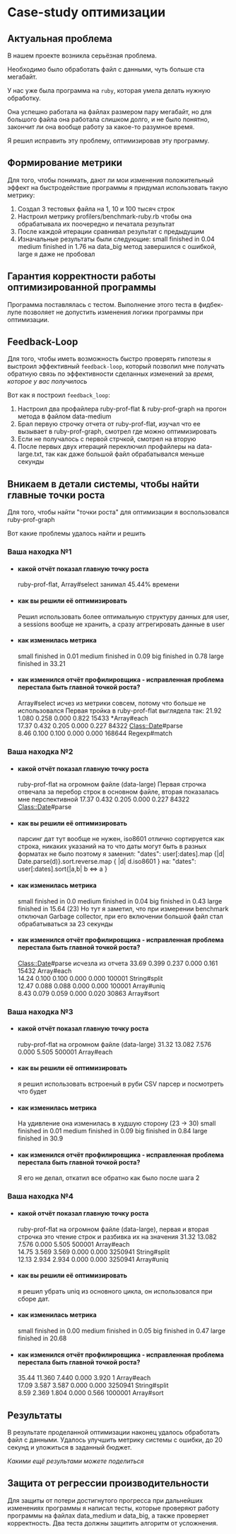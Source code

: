 # Case-study оптимизации

## Актуальная проблема
В нашем проекте возникла серьёзная проблема.

Необходимо было обработать файл с данными, чуть больше ста мегабайт.

У нас уже была программа на `ruby`, которая умела делать нужную обработку.

Она успешно работала на файлах размером пару мегабайт, но для большого файла она работала слишком долго, и не было понятно, закончит ли она вообще работу за какое-то разумное время.

Я решил исправить эту проблему, оптимизировав эту программу.

## Формирование метрики
Для того, чтобы понимать, дают ли мои изменения положительный эффект на быстродействие программы я придумал использовать такую метрику:
1. Создал 3 тестовых файла на 1, 10 и 100 тысяч строк
2. Настроил метрику profilers/benchmark-ruby.rb чтобы она обрабатывала их поочередно и печатала результат
3. После каждой итерации сравнивал результат с предыдущим
3. Изначальные результаты были следующие:
    small finished in 0.04
    medium finished in 1.76
    на data_big метод завершился с ошибкой, large я даже не пробовал

## Гарантия корректности работы оптимизированной программы
Программа поставлялась с тестом. Выполнение этого теста в фидбек-лупе позволяет не допустить изменения логики программы при оптимизации.

## Feedback-Loop
Для того, чтобы иметь возможность быстро проверять гипотезы я выстроил эффективный `feedback-loop`, который позволил мне получать обратную связь по эффективности сделанных изменений за *время, которое у вас получилось*

Вот как я построил `feedback_loop`: 

1. Настроил два профайлера ruby-prof-flat & ruby-prof-graph на прогон метода в файлом data-medium
2. Брал первую строчку отчета от ruby-prof-flat, изучал что ее вызывает в ruby-prof-graph, смотрел где можно оптимизировать
3. Если не получалось с первой стрчкой, смотрел на вторую
4. После первых двух итераций переключил профайлеры на data-large.txt, так как даже большой файл обрабатывался меньше секунды


## Вникаем в детали системы, чтобы найти главные точки роста
Для того, чтобы найти "точки роста" для оптимизации я воспользовался ruby-prof-graph 

Вот какие проблемы удалось найти и решить

### Ваша находка №1
- #### какой отчёт показал главную точку роста
  ruby-prof-flat, Array#select занимал 45.44%	времени
- #### как вы решили её оптимизировать
  Решил использовать более оптимальную структуру данных для user, a sessions вообще не хранить, а сразу аггрегировать данные в user 
- #### как изменилась метрика
  small finished in 0.01
  medium finished in 0.09
  big finished in 0.78
  large finished in 33.21
- #### как изменился отчёт профилировщика - исправленная проблема перестала быть главной точкой роста?
  Array#select исчез из метрики совсем, потому что больше не использовался
  Первая тройка в ruby-prof-flat выглядела так:
    21.92      1.080     0.258     0.000     0.822    15433  *Array#each                     
    17.37      0.432     0.205     0.000     0.227    84322   <Class::Date>#parse            
    8.46       0.100     0.100     0.000     0.000   168644   Regexp#match  

### Ваша находка №2
- #### какой отчёт показал главную точку роста
  ruby-prof-flat на огромном файле (data-large)
  Первая строчка отвечала за перебор строк в основном файле, вторая показалась мне перспективной
  17.37      0.432     0.205     0.000     0.227    84322   <Class::Date>#parse       
- #### как вы решили её оптимизировать
  парсинг дат тут вообще не нужен, iso8601 отлично сортируется как строка, никаких указаний на то что даты могут быть в разных форматах не было
  поэтому я заменил:
  "dates": user[:dates].map {|d| Date.parse(d)}.sort.reverse.map { |d| d.iso8601 }
  на:
  "dates": user[:dates].sort{|a,b| b <=> a }
- #### как изменилась метрика
  small finished in 0.0
  medium finished in 0.04
  big finished in 0.43
  large finished in 15.64 (23)
  Но тут я заметил, что при измерении benchmark отключал Garbage collector, при его включении большой файл стал обрабатываться за 23 секунды
- #### как изменился отчёт профилировщика - исправленная проблема перестала быть главной точкой роста?
    <Class::Date>#parse исчезла из отчета
    33.69      0.399     0.237     0.000     0.161    15432   Array#each                     
    14.24      0.100     0.100     0.000     0.000   100001   String#split                   
    12.47      0.088     0.088     0.000     0.000   100001   Array#uniq                     
    8.43       0.079     0.059     0.000     0.020    30863   Array#sort  


### Ваша находка №3
- #### какой отчёт показал главную точку роста
  ruby-prof-flat на огромном файле (data-large)
  31.32     13.082     7.576     0.000     5.505   500001   Array#each  
- #### как вы решили её оптимизировать
  я решил использовать встроеный в руби CSV парсер и посмотреть что будет
- #### как изменилась метрика
  На удивление она изменилась в худшую сторону (23 -> 30)
  small finished in 0.01
  medium finished in 0.09
  big finished in 0.84
  large finished in 30.9
- #### как изменился отчёт профилировщика - исправленная проблема перестала быть главной точкой роста?
  Я его не делал, откатил все обратно как было после шага 2

### Ваша находка №4
- #### какой отчёт показал главную точку роста
    ruby-prof-flat на огромном файле (data-large), 
    первая и вторая строчка это чтение строк и разбивка их на значения
    31.32     13.082     7.576     0.000     5.505   500001   Array#each                     
    14.75      3.569     3.569     0.000     0.000  3250941   String#split                   
    12.13      2.934     2.934     0.000     0.000  3250941   Array#uniq 
- #### как вы решили её оптимизировать
    я решил убрать uniq из основного цикла, он использовался при сборе дат.
- #### как изменилась метрика
    small finished in 0.00
    medium finished in 0.05
    big finished in 0.47
    large finished in 20.68
- #### как изменился отчёт профилировщика - исправленная проблема перестала быть главной точкой роста?
    35.44     11.360     7.440     0.000     3.920        1   Array#each                     
    17.09      3.587     3.587     0.000     0.000  3250941   String#split                   
    8.59      2.369     1.804     0.000     0.566  1000001   Array#sort      

## Результаты
В результате проделанной оптимизации наконец удалось обработать файл с данными.
Удалось улучшить метрику системы с ошибки, до 20 секунд и уложиться в заданный бюджет.

*Какими ещё результами можете поделиться*

## Защита от регрессии производительности
Для защиты от потери достигнутого прогресса при дальнейших изменениях программы я написал тесты, которые проверяют работу программы на файлах data_medium и data_big, а также проверяет корректность. Два теста должны защитить алгоритм от усложнения.

